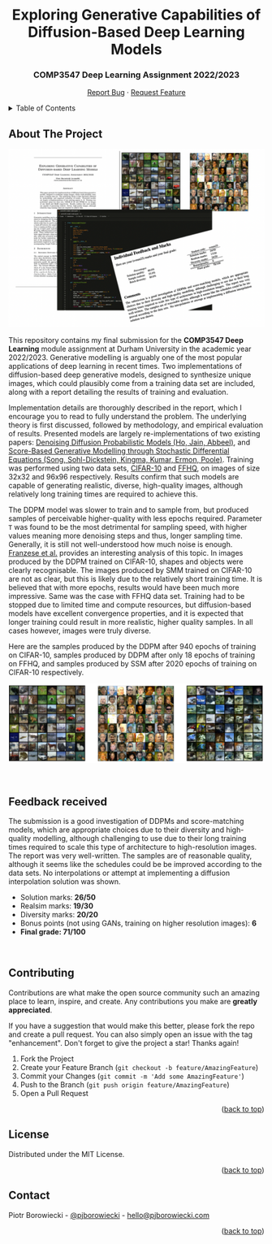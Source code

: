 <div>
  <h1 align="center">Exploring Generative Capabilities of Diffusion-Based Deep Learning Models</h1>
  <h3 align="center">COMP3547 Deep Learning Assignment 2022/2023</h3>
  <p align="center">
    <a href="https://github.com/pjborowiecki/COMP3547-Deep-Learning.git/issues">Report Bug</a>
    ·
    <a href="https://github.com/pjborowiecki/COMP3547-Deep-Learning.git/issues">Request Feature</a>
  </p>
</div>

<!-- TABLE OF CONTENTS -->
<details>
  <summary>Table of Contents</summary>
  <ol>
    <li>
      <a href="#about-the-project">About The Project</a>
    </li>
    <li>
    <a href="#feedback-received">Feedback Received</a>
    </li>
    <li><a href="#contributing">Contributing</a></li>
    <li><a href="#license">License</a></li>
    <li><a href="#contact">Contact</a></li>
  </ol>
</details>

<!-- ABOUT THE PROJECT -->

## About The Project

![images/screenshot1](_images/screenshot-main.png)

This repository contains my final submission for the **COMP3547 Deep Learning** module assignment at Durham University in the academic year 2022/2023. Generative modelling is arguably one of the most popular applications of deep learning in recent times. Two implementations of diffusion-based deep generative models, designed to synthesize unique images, which could plausibly come from a training data set are included, along with a report detailing the results of training and evaluation.

Implementation details are thoroughly described in the report, which I encourage you to read to fully understand the problem. The underlying theory is first discussed, followed by methodology, and empirical evaluation of results. Presented models are largely re-implementations of two existing papers: [Denoising Diffusion Probabilistic Models (Ho, Jain, Abbeel)](https://arxiv.org/abs/2006.11239), and [Score-Based Generative Modelling through Stochastic Differential Equations (Song, Sohl-Dickstein, Kingma, Kumar, Ermon, Poole)](https://arxiv.org/abs/2011.13456). Training was performed using two data sets, [CIFAR-10](https://www.cs.toronto.edu/~kriz/cifar.html) and [FFHQ](https://github.com/NVlabs/ffhq-dataset), on images of size 32x32 and 96x96 respectively. Results confirm that such models are capable of generating realistic, diverse, high-quality images, although relatively long training times are required to achieve this.

The DDPM model was slower to train and to sample from, but produced samples of perceivable higher-quality with less epochs required. Parameter `T` was found to be the most detrimental for sampling speed, with higher values meaning more denoising steps and thus, longer sampling time. Generally, it is still not well-understood how much noise is enough. [Franzese et al.](https://arxiv.org/pdf/2206.05173.pdf) provides an interesting analysis of this topic. In images produced by the DDPM trained on CIFAR-10, shapes and objects were clearly recognisable. The images produced by SMM trained on CIFAR-10 are not as clear, but this is likely due to the relatively short training time. It is believed that with more epochs, results would have been much more impressive. Same was the case with FFHQ data set. Training had to be stopped due to limited time and compute resources, but diffusion-based models have excellent convergence properties, and it is expected that longer training could result in more realistic, higher quality samples. In all cases however, images were truly diverse.

Here are the samples produced by the DDPM after 940 epochs of training on CIFAR-10, samples produced by DDPM after only 18 epochs of training on FFHQ, and samples produced by SSM after 2020 epochs of training on CIFAR-10 respectively.

![images/screenshot2](_images/screenshot5.png)

<br>
<!-- FEEDBACK RECEIVED -->

## Feedback received

The submission is a good investigation of DDPMs and score-matching models, which are appropriate choices due to their diversity and high-quality modelling, although challenging to use due to their long training times required to scale this type of architecture to high-resolution images. The report was very well-written. The samples are of reasonable quality, although it seems like the schedules could be be improved according to the data sets. No interpolations or attempt at implementing a diffusion interpolation solution was shown.

- Solution marks: **26/50**
- Realsim marks: **19/30**
- Diversity marks: **20/20**
- Bonus points (not using GANs, training on higher resolution images): **6**
  <br>
- **Final grade: 71/100**

<br>
<!-- CONTRIBUTING -->

## Contributing

Contributions are what make the open source community such an amazing place to learn, inspire, and create. Any contributions you make are **greatly appreciated**.

If you have a suggestion that would make this better, please fork the repo and create a pull request. You can also simply open an issue with the tag "enhancement".
Don't forget to give the project a star! Thanks again!

1. Fork the Project
2. Create your Feature Branch (`git checkout -b feature/AmazingFeature`)
3. Commit your Changes (`git commit -m 'Add some AmazingFeature'`)
4. Push to the Branch (`git push origin feature/AmazingFeature`)
5. Open a Pull Request

<p align="right">(<a href="#readme-top">back to top</a>)</p>

<!-- LICENSE -->

## License

Distributed under the MIT License.

<p align="right">(<a href="#readme-top">back to top</a>)</p>

<!-- CONTACT -->

## Contact

Piotr Borowiecki - [@pjborowiecki](https://www.linkedin.com/in/pjborowiecki/) - hello@pjborowiecki.com

<p align="right">(<a href="#readme-top">back to top</a>)</p>
